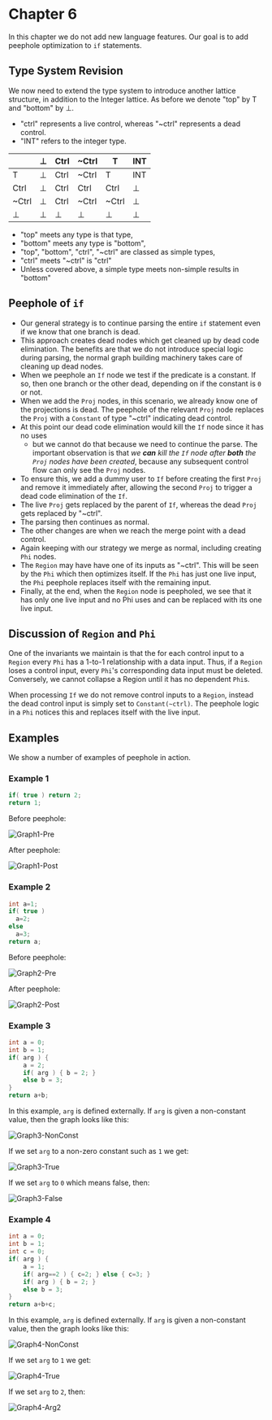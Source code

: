 # Chapter 6

In this chapter we do not add new language features. Our goal is to add peephole optimization to `if` statements.

## Type System Revision

We now need to extend the type system to introduce another lattice structure, in addition to the Integer lattice.
As before we denote  "top" by T and "bottom" by ⊥.

* "ctrl" represents a live control, whereas "~ctrl" represents a dead control.
* "INT" refers to the integer type.

|       | ⊥ | Ctrl | ~Ctrl | T     | INT |
|-------|---|------|-------|-------|-----|
| T     | ⊥ | Ctrl | ~Ctrl | T     | INT |
| Ctrl  | ⊥ | Ctrl | Ctrl  | Ctrl  | ⊥   |
| ~Ctrl | ⊥ | Ctrl | ~Ctrl | ~Ctrl | ⊥   |
| ⊥     | ⊥ | ⊥    | ⊥     | ⊥     | ⊥   |

* "top" meets any type is that type,
* "bottom" meets any type is "bottom",
* "top", "bottom", "ctrl", "~ctrl" are classed as simple types,
* "ctrl" meets "~ctrl" is "ctrl"
* Unless covered above, a simple type meets non-simple results in "bottom"

## Peephole of `if` 

* Our general strategy is to continue parsing the entire `if` statement even if we know that one branch is dead.
* This approach creates dead nodes which get cleaned up by dead code
  elimination.  The benefits are that we do not introduce special logic during
  parsing, the normal graph building machinery takes care of cleaning up dead
  nodes.
* When we peephole an `If` node we test if the predicate is a constant.  If so,
  then one branch or the other dead, depending on if the constant is `0` or not.
* When we add the `Proj` nodes, in this scenario, we already know one of the projections is dead.  The peephole of the
  relevant `Proj` node replaces the `Proj` with a `Constant` of type "~ctrl" indicating dead control.
* At this point our dead code elimination would kill the `If` node since it has no uses
   - but we cannot do that because we need to continue the parse.  The
  important observation is that *we __can__ kill the `If` node after __both__
  the `Proj` nodes have been created*, because any subsequent control flow can
  only see the `Proj` nodes.
* To ensure this, we add a dummy user to `If` before creating the first `Proj` and remove it immediately after, allowing the 
  second `Proj` to trigger a dead code elimination of the `If`.
* The live `Proj` gets replaced by the parent of `If`, whereas the dead `Proj` gets replaced by "~ctrl".
* The parsing then continues as normal.
* The other changes are when we reach the merge point with a dead control.
* Again keeping with our strategy we merge as normal, including creating `Phi` nodes.
* The `Region` may have have one of its inputs as "~ctrl".  This will be seen
  by the `Phi` which then optimizes itself.  If the `Phi` has just one live
  input, the `Phi` peephole replaces itself with the remaining input.  
* Finally, at the end, when the `Region` node is peepholed, we see that it has only one live input and no Phi uses
  and can be replaced with its one live input.

## Discussion of `Region` and `Phi`

One of the invariants we maintain is that the for each control input to a
`Region` every `Phi` has a 1-to-1 relationship with a data input.  Thus, if a
`Region` loses a control input, every `Phi`'s corresponding data input must be
deleted.  Conversely, we cannot collapse a Region until it has no dependent
`Phi`s.

When processing `If` we do not remove control inputs to a `Region`, instead the
dead control input is simply set to `Constant(~ctrl)`.  The peephole logic in
a `Phi` notices this and replaces itself with the live input.

## Examples

We show a number of examples of peephole in action.

### Example 1

```java
if( true ) return 2;
return 1;
```

Before peephole:

![Graph1-Pre](./docs/06-graph1-pre.svg)

After peephole:

![Graph1-Post](./docs/06-graph1-post.svg)

### Example 2

```java
int a=1;
if( true )
  a=2;
else
  a=3;
return a;
```

Before peephole:

![Graph2-Pre](./docs/06-graph2-pre.svg)

After peephole:

![Graph2-Post](./docs/06-graph2-post.svg)

### Example 3

```java
int a = 0;
int b = 1;
if( arg ) {
    a = 2;
    if( arg ) { b = 2; }
    else b = 3;
}
return a+b;
```

In this example, `arg` is defined externally. If `arg` is given a non-constant value, then the graph looks like this:

![Graph3-NonConst](./docs/06-graph3-nonconst.svg)

If we set `arg` to a non-zero constant such as `1` we get:

![Graph3-True](./docs/06-graph3-true.svg)

If we set `arg` to `0` which means false, then:

![Graph3-False](./docs/06-graph3-false.svg)

### Example 4

```java
int a = 0;
int b = 1;
int c = 0;
if( arg ) {
    a = 1;
    if( arg==2 ) { c=2; } else { c=3; }
    if( arg ) { b = 2; }
    else b = 3;
}
return a+b+c;
```

In this example, `arg` is defined externally. If `arg` is given a non-constant value, then the graph looks like this:

![Graph4-NonConst](./docs/06-graph4-nonconst.svg)

If we set `arg` to `1` we get:

![Graph4-True](./docs/06-graph4-true.svg)

If we set `arg` to `2`, then:

![Graph4-Arg2](./docs/06-graph4-arg2.svg)
